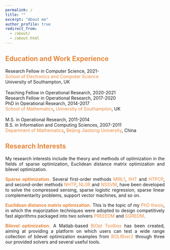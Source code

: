 ```yaml
---
permalink: /
title: ""
excerpt: "About me"
author_profile: true
redirect_from: 
  - /about/
  - /about.html
---
```


<span style="color:#E6873C">Education and Work Experience</span>
---
Research Fellow in Computer Science, 2021- <br>
<a style="text-decoration:none; color:#E6873C" href='https://www.ecs.soton.ac.uk/'>School of Electronics and Computer Science</a><br>
University of Southampton, UK  <br>
<br>
Teaching Fellow in Operational Research, 2020-2021 <br>
Research Fellow in Operational Research, 2017-2020<br>
PhD in  Operational Research, 2014-2017 <br>
<a style="text-decoration:none; color:#E6873C" href='https://www.southampton.ac.uk/maths'>School of Mathematics</a>, <a style="text-decoration:none; color:#E6873C" href='https://www.southampton.ac.uk/'>University of Southampton</a>, UK <br>
<br>
M.S. in Operational Research, 2011-2014 <br>
B.S. in Information and Computing Sciences, 2007-2011 <br>
<a style="text-decoration:none; color:#E6873C" href='http://en.sci.njtu.edu.cn/Department/DepartmentofMathematics/index.htm'>Department of Mathematics</a>, <a style="text-decoration:none; color:#E6873C" href='http://en.njtu.edu.cn/'>Beijing Jiaotong University</a>, China 

<span style="color:#E6873C">Research Interests</span>
---

<p><div style="text-align:justify;"> 
My research interests include the theory and methods of optimization in the fields of sparse optimization,  Euclidean distance matrix optimization and bilevel
  optimization. </div></p> 
  
<p><div style="text-align:justify"> 
  <span style="color:#E6873C"> <b> Sparse  optimization.</b> </span>  Several first-order methods <a style="text-decoration:none; color:#E6873C" href="https://github.com/ShenglongZhou/MIRL1">MIRL1</a>, <a style="text-decoration:none; color:#E6873C" href="https://github.com/ShenglongZhou/IIHT">IIHT</a> and <a style="text-decoration:none; color:#E6873C" href="https://github.com/ShenglongZhou/HTPCP">HTPCP</a>, and second-order methods  <a style="text-decoration:none; color:#E6873C" href="https://github.com/ShenglongZhou/NHTPver2">NHTP</a>, <a style="text-decoration:none; color:#E6873C" href="https://github.com/ShenglongZhou/NHTPver2">NL0R</a> and <a style="text-decoration:none; color:#E6873C" href="https://github.com/ShenglongZhou/NHTPver2">NSSVM</a>, have been developed to solve the compressed sensing, sparse logistic regression, sparse linear complementarity problems, support vector machines, and so on.  
</div></p>

<p><div style="text-align:justify">
  <span style="color:#E6873C"><b>Euclidean distance matrix optimization.</b></span> This is the topic of my <a style="text-decoration:none; color:#E6873C" href="https://eprints.soton.ac.uk/429739/">PhD thesis</a>, in which the majorization techniques were adopted to design competitively fast algorithms packaged into two solvers <a style="text-decoration:none; color:#E6873C" href="https://github.com/ShenglongZhou/PREEEDM">PREEEDM</a> and <a style="text-decoration:none; color:#E6873C" href="https://github.com/ShenglongZhou/SQREDM">SQREDM</a>. 
</div></p>

 <p><div style="text-align:justify">
  <span style="color:#E6873C"><b>Bilevel optimization.</b></span>   A Matlab-based <a style="text-decoration:none;  color:#E6873C" href="https://biopt.github.io/">BiOpt Toolbox</a> has been created, aiming at providing a platform on which users can test a wide range collection of bilevel optimization examples from <a style="text-decoration:none;  color:#E6873C" href="https://biopt.github.io/">BOLIBver2</a> through three our provided solvers and several useful tools. 
</div></p>



